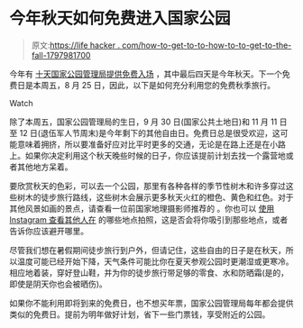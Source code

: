 # 今年秋天如何免费进入国家公园

> 原文:[https://life hacker . com/how-to-get-to-to-how-to-to-get-to-the-fall-1797981700](https://lifehacker.com/how-to-get-into-national-parks-for-free-this-fall-1797981700)

今年有 [十天国家公园管理局提供免费入场](https://lifehacker.com/all-the-days-you-can-visit-national-parks-for-free-in-2-1791195663) ，其中最后四天是今年秋天。下一个免费日是本周五，8 月 25 日，因此，以下是如何充分利用您的免费秋季旅行。

Watch

除了本周五，国家公园管理局的生日，9 月 30 日(国家公共土地日)和 11 月 11 日至 12 日(退伍军人节周末)是今年剩下的其他自由日。免费日总是很受欢迎，这可能意味着拥挤，所以要准备好应对比平时更多的交通，无论是在路上还是在小路上。如果你决定利用这个秋天晚些时候的日子，你应该提前计划去找一个露营地或者其他地方呆着。

要欣赏秋天的色彩，可以去一个公园，那里有各种各样的季节性树木和许多穿过这些树木的徒步旅行路线，这些树木会展示更多秋天火红的橙色、黄色和红色。对于其他风景如画的景点，请查看一位前国家地理摄影师推荐的 。你也可以 [使用 Instagram 查看其他人在](https://lifehacker.com/use-instagram-to-find-places-to-visit-and-avoid-on-va-1785704430) 的哪些地点拍照，这是否会将你吸引到那些地点，或者告诉你应该避开哪里。

尽管我们想在暑假期间徒步旅行到户外，但请记住，这些自由的日子是在秋天，所以温度可能已经开始下降，天气条件可能比你在夏天参观公园时更潮湿或更寒冷。相应地着装，穿好登山鞋，并为你的徒步旅行带足够的零食、水和防晒霜(是的，即使是阴天你也会被晒伤)。

如果你不能利用即将到来的免费日，也不想买年票，国家公园管理局每年都会提供类似的免费日。提前为明年做好计划，省下一些门票钱，享受附近的公园。